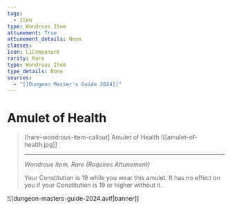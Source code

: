 ```yaml
---
tags:
  - Item
type: Wondrous Item
attunement: True
attunement_details: None
classes:
icon: LiComponent
rarity: Rare
type: Wondrous Item
type_details: None
sources: 
  - "[[Dungeon Master's Guide 2024]]"
---
```

# Amulet of Health
>[!rare-wondrous-item-callout] Amulet of Health
>![[amulet-of-health.jpg]]
>
>- - -
>_Wondrous Item, Rare (Requires Attunement)_
>
>Your Constitution is 19 while you wear this amulet. It has no effect on you if your Constitution is 19 or higher without it.
>


![[dungeon-masters-guide-2024.avif|banner]]